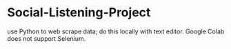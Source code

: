 # Social-Listening-Project

use Python to web scrape data; do this locally with text editor. 
Google Colab does not support Selenium.
